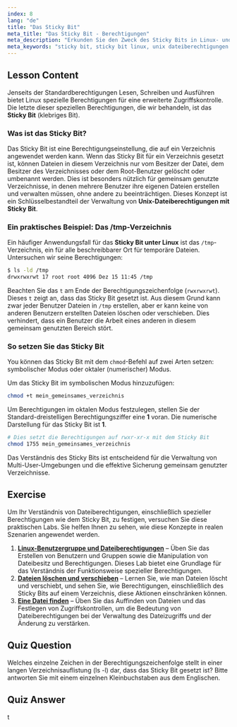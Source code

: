 ```yaml
---
index: 8
lang: "de"
title: "Das Sticky Bit"
meta_title: "Das Sticky Bit - Berechtigungen"
meta_description: "Erkunden Sie den Zweck des Sticky Bits in Linux- und Unix-Dateiberechtigungen. Erfahren Sie, wie das Sticky Bit Dateien in gemeinsam genutzten Verzeichnissen wie /tmp schützt und wie man es mit chmod setzt."
meta_keywords: "sticky bit, sticky bit linux, unix dateiberechtigungen sticky bit, chmod +t, /tmp verzeichnis, dateiberechtigungen, linux sicherheit"
---
```


## Lesson Content

Jenseits der Standardberechtigungen Lesen, Schreiben und Ausführen bietet Linux spezielle Berechtigungen für eine erweiterte Zugriffskontrolle. Die letzte dieser speziellen Berechtigungen, die wir behandeln, ist das **Sticky Bit** (klebriges Bit).

### Was ist das Sticky Bit?

Das Sticky Bit ist eine Berechtigungseinstellung, die auf ein Verzeichnis angewendet werden kann. Wenn das Sticky Bit für ein Verzeichnis gesetzt ist, können Dateien in diesem Verzeichnis nur vom Besitzer der Datei, dem Besitzer des Verzeichnisses oder dem Root-Benutzer gelöscht oder umbenannt werden. Dies ist besonders nützlich für gemeinsam genutzte Verzeichnisse, in denen mehrere Benutzer ihre eigenen Dateien erstellen und verwalten müssen, ohne andere zu beeinträchtigen. Dieses Konzept ist ein Schlüsselbestandteil der Verwaltung von **Unix-Dateiberechtigungen mit Sticky Bit**.

### Ein praktisches Beispiel: Das /tmp-Verzeichnis

Ein häufiger Anwendungsfall für das **Sticky Bit unter Linux** ist das `/tmp`-Verzeichnis, ein für alle beschreibbarer Ort für temporäre Dateien. Untersuchen wir seine Berechtigungen:

```bash
$ ls -ld /tmp
drwxrwxrwt 17 root root 4096 Dez 15 11:45 /tmp
```

Beachten Sie das `t` am Ende der Berechtigungszeichenfolge (`rwxrwxrwt`). Dieses `t` zeigt an, dass das Sticky Bit gesetzt ist. Aus diesem Grund kann zwar jeder Benutzer Dateien in `/tmp` erstellen, aber er kann keine von anderen Benutzern erstellten Dateien löschen oder verschieben. Dies verhindert, dass ein Benutzer die Arbeit eines anderen in diesem gemeinsam genutzten Bereich stört.

### So setzen Sie das Sticky Bit

You können das Sticky Bit mit dem `chmod`-Befehl auf zwei Arten setzen: symbolischer Modus oder oktaler (numerischer) Modus.

Um das Sticky Bit im symbolischen Modus hinzuzufügen:

```bash
chmod +t mein_gemeinsames_verzeichnis
```

Um Berechtigungen im oktalen Modus festzulegen, stellen Sie der Standard-dreistelligen Berechtigungsziffer eine **1** voran. Die numerische Darstellung für das Sticky Bit ist **1**.

```bash
# Dies setzt die Berechtigungen auf rwxr-xr-x mit dem Sticky Bit
chmod 1755 mein_gemeinsames_verzeichnis
```

Das Verständnis des Sticky Bits ist entscheidend für die Verwaltung von Multi-User-Umgebungen und die effektive Sicherung gemeinsam genutzter Verzeichnisse.

## Exercise

Um Ihr Verständnis von Dateiberechtigungen, einschließlich spezieller Berechtigungen wie dem Sticky Bit, zu festigen, versuchen Sie diese praktischen Labs. Sie helfen Ihnen zu sehen, wie diese Konzepte in realen Szenarien angewendet werden.

1. **[Linux-Benutzergruppe und Dateiberechtigungen](https://labex.io/de/labs/linux-linux-user-group-and-file-permissions-18002)** – Üben Sie das Erstellen von Benutzern und Gruppen sowie die Manipulation von Dateibesitz und Berechtigungen. Dieses Lab bietet eine Grundlage für das Verständnis der Funktionsweise spezieller Berechtigungen.
2. **[Dateien löschen und verschieben](https://labex.io/de/labs/linux-delete-and-move-files-7777)** – Lernen Sie, wie man Dateien löscht und verschiebt, und sehen Sie, wie Berechtigungen, einschließlich des Sticky Bits auf einem Verzeichnis, diese Aktionen einschränken können.
3. **[Eine Datei finden](https://labex.io/de/labs/linux-find-a-file-17993)** – Üben Sie das Auffinden von Dateien und das Festlegen von Zugriffskontrollen, um die Bedeutung von Dateiberechtigungen bei der Verwaltung des Dateizugriffs und der Änderung zu verstärken.

## Quiz Question

Welches einzelne Zeichen in der Berechtigungszeichenfolge stellt in einer langen Verzeichnisauflistung (ls -l) dar, dass das Sticky Bit gesetzt ist? Bitte antworten Sie mit einem einzelnen Kleinbuchstaben aus dem Englischen.

## Quiz Answer

t
